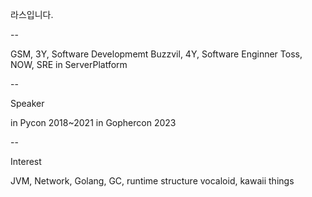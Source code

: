 라스입니다.

--

GSM, 3Y, Software Developmemt
Buzzvil, 4Y, Software Enginner
Toss, NOW, SRE in ServerPlatform

--

Speaker

in Pycon 2018~2021
in Gophercon 2023

--

Interest

JVM, Network, Golang, GC, runtime structure
vocaloid, kawaii things
